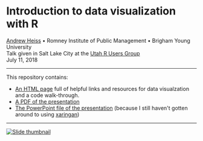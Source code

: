 # Introduction to data visualization with R

[Andrew Heiss](https://www.andrewheiss.com/) • Romney Institute of Public Management • Brigham Young University  
Talk given in Salt Lake City at the [Utah R Users Group](https://twitter.com/utahrug)  
July 11, 2018

---

This repository contains:

- [An HTML page](https://talks.andrewheiss.com/utah-rug-dataviz/) full of helpful links and resources for data visualzation and a code walk-through.
- [A PDF of the presentation](presentation/andrew-heiss_2018-07-11_utah-rug-dataviz.pdf)
- [The PowerPoint file of the presentation](presentation/utah-rug-dataviz.pptx) (because I still haven't gotten around to using [xaringan](https://github.com/yihui/xaringan))

---

[![Slide thumbnail](images/slides-thumb.png)](presentation/andrew-heiss_2018-07-11_utah-rug-dataviz.pdf)
